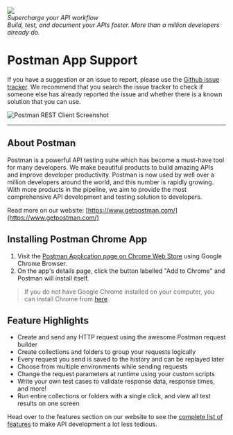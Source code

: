 <img src="https://raw.githubusercontent.com/postmanlabs/postmanlabs.github.io/develop/global-artefacts/postman-logo%2Btext-320x132.png" /><br />
_Supercharge your API workflow<br/>Build, test, and document your APIs faster. More than a million developers already do._


# Postman App Support

If you have a suggestion or an issue to report, please use the [Github issue tracker](https://github.com/postmanlabs/postman-app-support/issues). We recommend that you search the issue tracker to check if someone else has already reported the issue and whether there is a known solution that you can use.

![Postman REST Client Screenshot](https://raw.githubusercontent.com/postmanlabs/postmanlabs.github.io/develop/global-artefacts/postman-app-screenshot-01.jpg)

---

## About Postman

Postman is a powerful API testing suite which has become a must-have tool for many developers. We make beautiful products to build amazing APIs and improve developer productivity. Postman is now used by well over a million developers around the world, and this number is rapidly growing. With more products in the pipeline, we aim to provide the most comprehensive API development and testing solution to developers.

Read more on our website: [https://www.getpostman.com/](https://www.getpostman.com/)

## Installing Postman Chrome App

1. Visit the [Postman Application page on Chrome Web Store](https://chrome.google.com/webstore/detail/postman/fhbjgbiflinjbdggehcddcbncdddomop) using Google Chrome Browser.
2. On the app's details page, click the button labelled "Add to Chrome" and Postman will install itself.

> If you do not have Google Chrome installed on your computer, you can install Chrome from [here](https://support.google.com/chrome/answer/95346).

## Feature Highlights

- Create and send any HTTP request using the awesome Postman request builder
- Create collections and folders to group your requests logically
- Every request you send is saved to the history and can be replayed later
- Choose from multiple environments while sending requests
- Change the request parameters at runtime using your custom scripts
- Write your own test cases to validate response data, response times, and more!
- Run entire collections or folders with a single click, and view all test results on one screen

Head over to the features section on our website to see the [complete list of features](https://www.getpostman.com/all_features) to make API development a lot less tedious.
